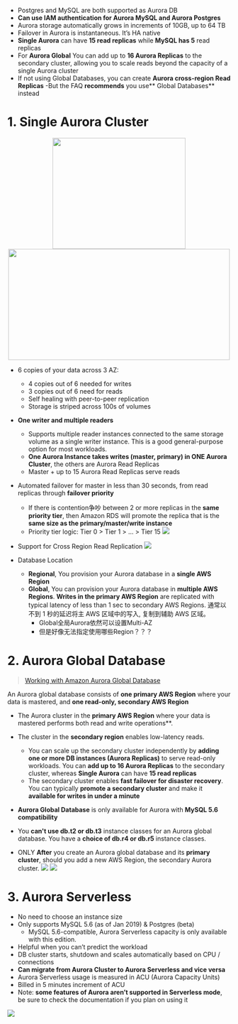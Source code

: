 
- Postgres and MySQL are both supported as Aurora DB
- **Can use IAM authentication for Aurora MySQL and Aurora Postgres**
- Aurora storage automatically grows in increments of 10GB, up to 64 TB
- Failover in Aurora is instantaneous. It’s HA native
- **Single Aurora** can have **15 read replicas** while **MySQL has 5** read replicas
- For **Aurora Global** You can add up to **16 Aurora Replicas** to the secondary cluster, allowing you to scale reads beyond the capacity of a single Aurora cluster
- If not using Global Databases, you can create **Aurora cross-region Read Replicas**
    -But the FAQ **recommends** you use** Global Databases** instead

# 1. Single Aurora Cluster

<p align="center">
    <img src="https://i.loli.net/2019/08/08/t4yps2MCrq6Zzli.png"  width="300" height="250">
    <img src="https://i.loli.net/2019/08/08/VIHdKQoCRPTaney.png"  width="500" height="250">
</p>


- 6 copies of your data across 3 AZ:
  - 4 copies out of 6 needed for writes
  - 3 copies out of 6 need for reads
  - Self healing with peer-to-peer replication
  - Storage is striped across 100s of volumes
- **One writer and multiple readers**
    - Supports multiple reader instances connected to the same storage volume as a single writer instance. This is a good general-purpose option for most workloads.  
    - **One Aurora Instance takes writes (master, primary) in ONE Aurora Cluster**, the others are Aurora Read Replicas
    - Master + up to 15 Aurora Read Replicas serve reads
    
- Automated failover for master in less than 30 seconds, from read replicas through **failover priority**
  - If there is contention争吵 between 2 or more replicas in the **same priority tier**, then Amazon RDS will promote the replica that is the **same size as the primary/master/write instance**
  - Priority tier logic: Tier 0 > Tier 1 > … > Tier 15
  ![](https://i.loli.net/2019/08/08/wiyVdMlkCsxXv8S.png)
- Support for Cross Region Read Replication
  ![](https://i.loli.net/2019/08/08/IFlUBYy61RxWzrA.png)

- Database Location
    - **Regional**, You provision your Aurora database in a **single AWS Region**
    - **Global**, You can provision your Aurora database in **multiple AWS Regions**. **Writes in the primary AWS Region** are replicated with typical latency of less than 1 sec to secondary AWS Regions. 通常以不到 1 秒的延迟将主 AWS 区域中的写入, 复制到辅助 AWS 区域。
        - Global全局Aurora依然可以设置Multi-AZ
        - 但是好像无法指定使用哪些Region？？？

# 2. Aurora Global Database

> [Working with Amazon Aurora Global Database](https://docs.aws.amazon.com/AmazonRDS/latest/AuroraUserGuide/aurora-global-database.html)

An Aurora global database consists of **one primary AWS Region** where your data is mastered, and **one read-only, secondary AWS Region**
- The Aurora cluster in the **primary AWS Region** where your data is mastered performs both read and write operations**. 
- The cluster in the **secondary region** enables low-latency reads. 
    - You can scale up the secondary cluster independently by **adding one or more DB instances (Aurora Replicas)** to serve read-only workloads. You can **add up to 16 Aurora Replicas** to the secondary cluster, whereas **Single Aurora** can have **15 read replicas**
    - The secondary cluster enables **fast failover for disaster recovery**. You can typically **promote a secondary cluster** and make it **available for writes in under a minute**

- **Aurora Global Database** is only available for Aurora with **MySQL 5.6 compatibility**
- You **can't use db.t2 or db.t3** instance classes for an Aurora global database. You have a **choice of db.r4 or db.r5** instance classes.
- ONLY **After** you create an Aurora global database and its **primary cluster**, should you add a new AWS Region, the secondary Aurora cluster. 
    ![](https://docs.aws.amazon.com/AmazonRDS/latest/AuroraUserGuide/images/aurora-global-databases-cluster-tree-03-global-cluster-actions.png)
    ![](https://docs.aws.amazon.com/AmazonRDS/latest/AuroraUserGuide/images/aurora-global-databases-add-region-01.png)
    


# 3. Aurora Serverless
- No need to choose an instance size
- Only supports MySQL 5.6 (as of Jan 2019) & Postgres (beta)
    - MySQL 5.6-compatible, Aurora Serverless capacity is only available with this edition.
- Helpful when you can’t predict the workload
- DB cluster starts, shutdown and scales automatically based on CPU / connections
- **Can migrate from Aurora Cluster to Aurora Serverless and vice versa**
- Aurora Serverless usage is measured in ACU (Aurora Capacity Units)
- Billed in 5 minutes increment of ACU
- Note: **some features of Aurora aren’t supported in Serverless mode**, be sure to check the documentation if you plan on using it


![](https://i.loli.net/2019/08/21/ZxHO2zymAb8dCfN.png)
